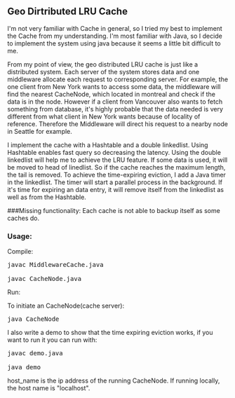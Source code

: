 ## Geo Dirtributed LRU Cache

I'm not very familiar with Cache in general, so I tried my best to implement the Cache from my understanding. I'm 
most familiar with Java, so I decide to implement the system using java because it seems a little bit difficult to me.

From my point of view, the geo distributed LRU cache is just like a distributed system. Each server of the system stores
data and one middleware allocate each request to corresponding server. For example, the one client from New York 
wants to access some data, the middleware will find the nearest CacheNode, which located in montreal and check if the data is in
the node. However if a client from Vancouver also wants to fetch something from database, it's highly probable that the data
needed is very different from what client in New York wants because of locality of reference. Therefore the Middleware 
will direct his request to a nearby node in Seattle for example.

I implement the cache with a Hashtable and a double linkedlist. Using Hashtable enables fast query so decreasing the latency.
Using the double linkedlist will help me to achieve the LRU feature. If some data is used, it will be moved to head of
linedlist. So if the cache reaches the maximum length, the tail is removed. To achieve the time-expiring eviction, I add 
a Java timer in the linkedlist. The timer will start a parallel process in the background. If it's time for expiring an
data entry, it will remove itself from the linkedlist as well as from the Hashtable.

###Missing functionality:
Each cache is not able to backup itself as some caches do.

### Usage:

Compile:

<pre name="code" class="bash">
javac MiddlewareCache.java

javac CacheNode.java
</pre>


Run:

To initiate an CacheNode(cache server): 

<pre name="code" class="bash">
java CacheNode <port_number>
</pre>

I also write a demo to show that the time expiring eviction works, if you want to run it you can run with:

<pre name="code" class="bash">
javac demo.java

java demo <host_name_of_a_running_cachenode> <port_number_of_a_running_cachenode>
</pre>



host_name is the ip address of the running CacheNode. If running locally, the host name is "localhost".
